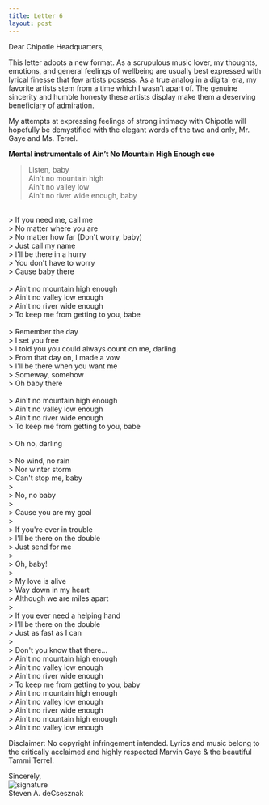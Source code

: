 ```yaml
---
title: Letter 6
layout: post
---
```


Dear Chipotle Headquarters, 

This letter adopts a new format.  As a scrupulous music lover, my thoughts, emotions, and general feelings of wellbeing are usually best expressed with lyrical finesse that few artists possess.  As a true analog in a digital era, my favorite artists stem from a time which I wasn’t apart of. The genuine sincerity and humble honesty these artists display make them a deserving beneficiary of admiration. 

My attempts at expressing feelings of strong intimacy with Chipotle will hopefully be demystified with the elegant words of the two and only, Mr. Gaye and Ms. Terrel.  

**Mental instrumentals of Ain’t No Mountain High Enough cue**

> Listen, baby<br>
> Ain't no mountain high<br>
> Ain't no valley low<br>
> Ain't no river wide enough, baby<br>
<br>
> If you need me, call me<br>
> No matter where you are<br>
> No matter how far (Don't worry, baby)<br>
> Just call my name<br>
> I'll be there in a hurry<br>
> You don't have to worry<br>
> Cause baby there<br>
<br>
> Ain't no mountain high enough<br>
> Ain't no valley low enough<br>
> Ain't no river wide enough<br>
> To keep me from getting to you, babe<br>
<br>
> Remember the day<br>
> I set you free<br>
> I told you you could always count on me, darling<br>
> From that day on, I made a vow<br>
> I'll be there when you want me<br>
> Someway, somehow<br>
> Oh baby there<br>
<br>
> Ain't no mountain high enough<br>
> Ain't no valley low enough<br>
> Ain't no river wide enough<br>
> To keep me from getting to you, babe<br>
 <br>
> Oh no, darling<br>
 <br>
> No wind, no rain<br>
> Nor winter storm<br>
> Can't stop me, baby<br>
> <br>
> No, no baby<br>
> <br>
> Cause you are my goal<br>
> <br>
> If you're ever in trouble<br>
> I'll be there on the double<br>
> Just send for me<br>
> <br>
> Oh, baby!<br>
> <br>
> My love is alive<br>
> Way down in my heart<br>
> Although we are miles apart<br>
> <br>
> If you ever need a helping hand<br>
> I'll be there on the double<br>
> Just as fast as I can<br>
> <br>
> Don't you know that there...<br>
> Ain't no mountain high enough<br>
> Ain't no valley low enough<br>
> Ain't no river wide enough<br>
> To keep me from getting to you, baby<br>
> Ain't no mountain high enough<br>
> Ain't no valley low enough<br>
> Ain't no river wide enough<br>
> Ain't no mountain high enough<br>
> Ain't no valley low enough <br>

Disclaimer: No copyright infringement intended. Lyrics and music belong to the critically acclaimed and highly respected Marvin Gaye & the beautiful Tammi Terrel. <br>

Sincerely,<br>
![signature](https://fontmeme.com/permalink/200925/c101f6549bbb85c94b3d8b47e8b8e244.png)<br>
Steven A. deCsesznak